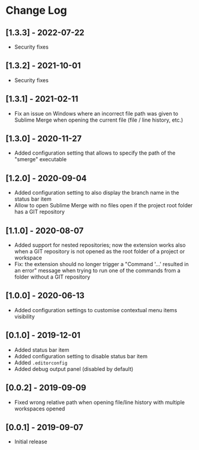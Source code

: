 # Change Log

## [1.3.3] - 2022-07-22
- Security fixes

## [1.3.2] - 2021-10-01
- Security fixes

## [1.3.1] - 2021-02-11
- Fix an issue on Windows where an incorrect file path was given to Sublime Merge
when opening the current file (file / line history, etc.)

## [1.3.0] - 2020-11-27
- Added configuration setting that allows to specify the path of the "smerge" executable

## [1.2.0] - 2020-09-04
- Added configuration setting to also display the branch name in the status bar item
- Allow to open Sublime Merge with no files open if the project root folder has a GIT repository

## [1.1.0] - 2020-08-07

- Added support for nested repositories; now the extension works also when a GIT repository
is not opened as the root folder of a project or workspace
- Fix: the extension should no longer trigger a "Command '...' resulted in an error" message
when trying to run one of the commands from a folder without a GIT repository

## [1.0.0] - 2020-06-13

- Added configuration settings to customise contextual menu items visibility

## [0.1.0] - 2019-12-01

- Added status bar item
- Added configuration setting to disable status bar item
- Added `.editorconfig`
- Added debug output panel (disabled by default)

## [0.0.2] - 2019-09-09

- Fixed wrong relative path when opening file/line history with multiple workspaces opened

## [0.0.1] - 2019-09-07

- Initial release
